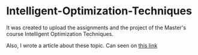 # Intelligent-Optimization-Techniques

It was created to upload the assignments and the project of the Master's course Intelligent Optimization Techniques.


Also, I wrote a article about these topic. Can seen on [this link]([https://github.com/user/repo/blob/branch/other_file.md](https://github.com/korhanakcy/Intelligent-Optimization-Techniques/blob/main/Article/K-NN%20SINIFLANDIRMA%20ALGORİTMASININ%20PARAMETRELERİNİN%20ZEKİ%20OPTİMİZASYON%20TEKNİKLERİYLE%20İYİLEŞTİRİLMESİ.pdf)https://github.com/korhanakcy/Intelligent-Optimization-Techniques/blob/main/Article/K-NN%20SINIFLANDIRMA%20ALGORİTMASININ%20PARAMETRELERİNİN%20ZEKİ%20OPTİMİZASYON%20TEKNİKLERİYLE%20İYİLEŞTİRİLMESİ.pdf)
